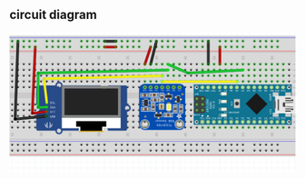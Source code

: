 ## circuit diagram

![App Screenshot](https://github.com/rm10078/youtube_shorts/blob/main/tcs34725_short/Circuit_diagram.png?raw=true)

